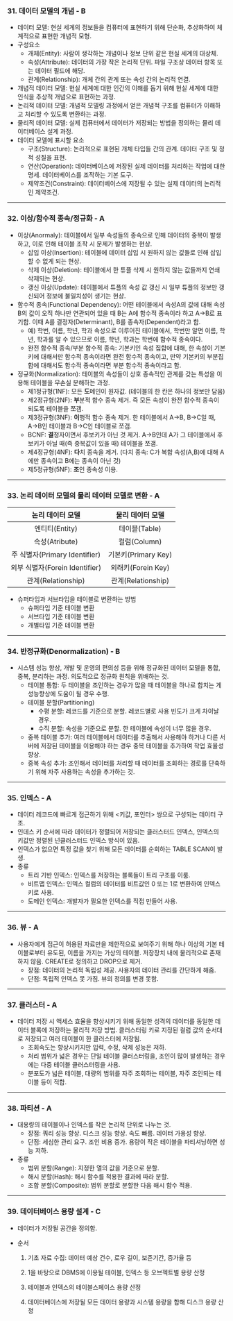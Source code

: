 ### 31. 데이터 모델의 개념 - B

* 데이터 모델: 현실 세계의 정보들을 컴퓨터에 표현하기 위해 단순화, 추상화하여 체계적으로 표현한 개념적 모형.
* 구성요소
  * 개체(Entity): 사람이 생각하는 개념이나 정보 단위 같은 현실 세계의 대상체.
  * 속성(Attribute): 데이터의 가장 작은 논리적 단위. 파일 구조상 데이터 항목 또는 데이터 필드에 해당.
  * 관계(Relationship): 개체 간의 관계 또는 속성 간의 논리적 연결.
* 개념적 데이터 모델: 현실 세계에 대한 인간의 이해를 돕기 위해 현실 세계에 대한 인식을 추상적 개념으로 표현하는 과정.
* 논리적 데이터 모델: 개념적 모델링 과정에서 얻은 개념적 구조를 컴퓨터가 이해하고 처리할 수 있도록 변환하는 과정.
* 물리적 데이터 모델: 실제 컴퓨터에서 데이터가 저장되는 방법을 정의하는 물리 데이터베이스 설계 과정.
* 데이터 모델에 표시할 요소
  * 구조(Structure): 논리적으로 표현된 개체 타입들 간의 관계. 데이터 구조 및 정적 성질을 표현.
  * 연산(Operation): 데이터베이스에 저장된 실제 데이터를 처리하는 작업에 대한 명세. 데이터베이스를 조작하는 기본 도구.
  * 제약조건(Constraint): 데이터베이스에 저장될 수 있는 실제 데이터의 논리적인 제약조건.

---

### 32. 이상/함수적 종속/정규화 - A

* 이상(Anormaly): 테이블에서 일부 속성들의 종속으로 인해 데이터의 중복이 발생하고, 이로 인해 테이블 조작 시 문제가 발생하는 현상.
  * 삽입 이상(Insertion): 테이블에 데이터 삽입 시 원하지 않는 값들로 인해 삽입할 수 없게 되는 현상.
  * 삭제 이상(Deletion): 테이블에서 한 튜플 삭제 시 원하지 않는 값들까지 연쇄 삭제되는 현상.
  * 갱신 이상(Update): 테이블에서 튜플의 속성 값 갱신 시 일부 튜플의 정보만 갱신되어 정보에 불일치성이 생기는 현상.
* 함수적 종속(Functional Dependency): 어떤 테이블에서 속성A의 값에 대해 속성B의 값이 오직 하나만 연관되어 있을 때 B는 A에 함수적 종속이라 하고 A→B로 표기함. 이때 A를 결정자(Determinant), B를 종속자(Dependent)라고 함.
  * 예) 학번, 이름, 학년, 학과 속성으로 이루어진 테이블에서, 학번만 알면 이름, 학년, 학과를 알 수 있으므로 이름, 학년, 학과는 학번에 함수적 종속이다.
  * 완전 함수적 종속/부분 함수적 종속: 기본키인 속성 집합에 대해, 한 속성이 기본키에 대해서만 함수적 종속이라면 완전 함수적 종속이고, 만약 기본키의 부분집합에 대해서도 함수적 종속이라면 부분 함수적 종속이라고 함.
* 정규화(Normalization): 테이블의 속성들이 상호 종속적인 관계를 갖는 특성을 이용해 테이블을 무손실 분해하는 과정.
  * 제1정규형(1NF): 모든 **도**메인이 원자값. (테이블의 한 칸은 하나의 정보만 담음)
  * 제2정규형(2NF): **부**분적 함수 종속 제거. 즉 모든 속성이 완전 함수적 종속이 되도록 테이블을 쪼갬.
  * 제3정규형(3NF): **이**행적 함수 종속 제거. 한 테이블에서 A→B, B→C일 때, A→B인 테이블과 B→C인 테이블로 쪼갬.
  * BCNF: **결**정자이면서 후보키가 아닌 것 제거. A→B인데 A가 그 테이블에서 후보키가 아닐 때(즉 중복값이 있을 때) 테이블을 쪼갬.
  * 제4정규형(4NF): **다**치 종속을 제거. (다치 종속: C가 복합 속성(A,B)에 대해 A에만 종속이고 B에는 종속이 아닌 것)
  * 제5정규형(5NF): **조**인 종속성 이용.

---

### 33. 논리 데이터 모델의 물리 데이터 모델로 변환 - A

|        논리 데이터 모델        |  물리 데이터 모델   |
| :----------------------------: | :-----------------: |
|         엔티티(Entity)         |    테이블(Table)    |
|         속성(Atribute)         |    컬럼(Column)     |
| 주 식별자(Primary Identifier)  | 기본키(Primary Key) |
| 외부 식별자(Forein Identifier) | 외래키(Forein Key)  |
|       관계(Relationship)       | 관계(Relationship)  |

* 슈퍼타입과 서브타입을 테이블로 변환하는 방법
  * 슈퍼타입 기준 테이블 변환
  * 서브타입 기준 테이블 변환
  * 개별타입 기준 테이블 변환

---

### 34. 반정규화(Denormalization) - B

* 시스템 성능 향상, 개발 및 운영의 편의성 등을 위해 정규화된 데이터 모델을 통합, 중복, 분리하는 과정. 의도적으로 정규화 원칙을 위배하는 것.
  * 테이블 통합: 두 테이블을 조인하는 경우가 많을 때 테이블을 하나로 합치는 게 성능향상에 도움이 될 경우 수행.
  * 테이블 분할(Partitioning)
    * 수평 분할: 레코드를 기준으로 분할. 레코드별로 사용 빈도가 크게 차이날 경우.
    * 수직 분할: 속성을 기준으로 분할. 한 테이블에 속성이 너무 많을 경우.
  * 중복 테이블 추가: 여러 테이블에서 데이터를 추출해서 사용해야 하거나 다른 서버에 저장된 테이블을 이용해야 하는 경우 중복 테이블을 추가하여 작업 효율성 향상.
  * 중복 속성 추가: 조인해서 데이터를 처리할 때 데이터를 조회하는 경로를 단축하기 위해 자주 사용하는 속성을 추가하는 것.

---

### 35. 인덱스 - A

* 데이터 레코드에 빠르게 접근하기 위해 <키값, 포인터> 쌍으로 구성되는 데이터 구조.
* 인데스 키 순서에 따라 데이터가 정렬되어 저장되는 클러스터드 인덱스, 인덱스의 키값만 정렬된 넌클러스터드 인덱스 방식이 있음.
* 인덱스가 없으면 특정 값을 찾기 위해 모든 데이터를 순회하는 TABLE SCAN이 발생.
* 종류
  * 트리 기반 인덱스: 인덱스를 저장하는 블록들이 트리 구조를 이룸.
  * 비트맵 인덱스: 인덱스 컬럼의 데이터를 비트값인 0 또는 1로 변환하여 인덱스 키로 사용.
  * 도메인 인덱스: 개발자가 필요한 인덱스를 직접 만들어 사용.

---

### 36. 뷰 - A

* 사용자에게 접근이 허용된 자료만을 제한적으로 보여주기 위해 하나 이상의 기본 테이블로부터 유도된, 이름을 가지는 가상의 테이블. 저장장치 내에 물리적으로 존재하지 않음. CREATE로 정의하고 DROP으로 제거. 
  * 장점: 데이터의 논리적 독립성 제공. 사용자의 데이터 관리를 간단하게 해줌.
  * 단점: 독립적 인덱스 못 가짐. 뷰의 정의를 변경 못함. 

---

### 37. 클러스터 - A

* 데이터 저장 시 액세스 효율을 향상시키기 위해 동일한 성격의 데이터를 동일한 데이터 블록에 저장하는 물리적 저장 방법. 클러스터링 키로 지정된 컬럼 값의 순서대로 저장되고 여러 테이블이 한 클러스터에 저장됨.
  * 조회속도는 향상시키지만 입력, 수정, 삭제 성능은 저하.
  * 처리 범위가 넓은 경우는 단일 테이블 클러스터링을, 조인이 많이 발생하는 경우에는 다중 테이블 클러스터링을 사용.
  * 분포도가 넓은 테이블, 대량의 범위를 자주 조회하는 테이블, 자주 조인되는 테이블 등이 적합.

---

### 38. 파티션 - A

* 대용량의 테이블이나 인덱스를 작은 논리적 단위로 나누는 것.
  * 장점: 쿼리 성능 향상. 디스크 성능 향상. 속도 빠름. 데이터 가용성 향상.
  * 단점: 세심한 관리 요구. 조인 비용 증가. 용량이 작은 테이블을 파티셔닝하면 성능 저하.
* 종류
  * 범위 분할(Range): 지정한 열의 값을 기준으로 분할.
  * 해시 분할(Hash): 해시 함수를 적용한 결과에 따라 분할.
  * 조합 분할(Composite): 범위 분할로 분할한 다음 해시 함수 적용.

---

### 39. 데이터베이스 용량 설계 - C

* 데이터가 저장될 공간을 정의함. 

* 순서

  1. 기초 자료 수집: 데이터 예상 건수, 로우 길이, 보존기간, 증가율 등

  2. 1을 바탕으로 DBMS에 이용될 테이블, 인덱스 등 오브젝트별 용량 산정
  3. 테이블과 인덱스의 테이블스페이스 용량 산정
  4. 데이터베이스에 저장될 모든 데이터 용량과 시스템 용량을 합해 디스크 용량 산정


